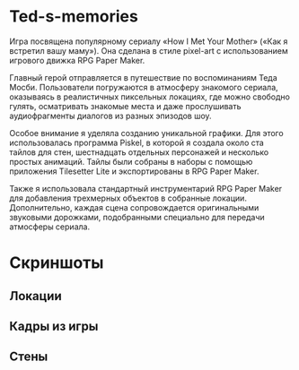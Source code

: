 # Ted-s-memories

Игра посвящена популярному сериалу «How I Met Your Mother» («Как я встретил вашу маму»). Она сделана в стиле pixel-art с использованием игрового движка RPG Paper Maker.

Главный герой отправляется в путешествие по воспоминаниям Теда Мосби. Пользователи погружаются в атмосферу знакомого сериала, оказываясь в реалистичных пиксельных локациях, где можно свободно гулять, осматривать знакомые места и даже прослушивать аудиофрагменты диалогов из разных эпизодов шоу.

Особое внимание я уделяла созданию уникальной графики. Для этого использовалась программа Piskel, в которой я создала около ста тайлов для стен, шестнадцать отдельных персонажей и несколько простых анимаций. Тайлы были собраны в наборы с помощью приложения Tilesetter Lite и экспортированы в RPG Paper Maker. 

Также я использовала стандартный инструментарий RPG Paper Maker для добавления трехмерных объектов в собранные локации. Дополнительно, каждая сцена сопровождается оригинальными звуковыми дорожками, подобранными специально для передачи атмосферы сериала.

# Скриншоты

## Локации

## Кадры из игры

## Стены



